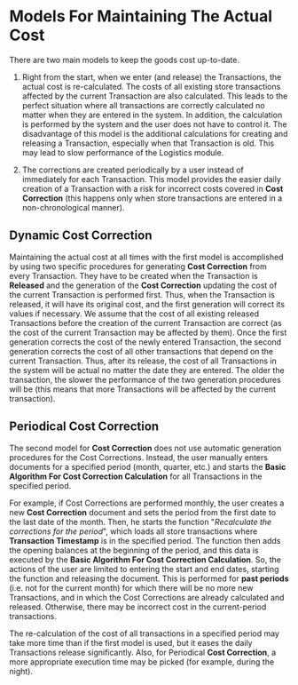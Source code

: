 # Models For Maintaining The Actual Cost

There are two main models to keep the goods cost up-to-date.

1.	Right from the start, when we enter (and release) the Transactions, the actual cost is re-calculated. The costs of all existing store transactions affected by the current Transaction are also calculated. This leads to the perfect situation where all transactions are correctly calculated no matter when they are entered in the system. In addition, the calculation is performed by the system and the user does not have to control it. The disadvantage of this model is the additional calculations for creating and releasing a Transaction, especially when that Transaction is old. This may lead to slow performance of the Logistics module.

2.	The corrections are created periodically by a user instead of immediately for each Transaction. This model provides the easier daily creation of a Transaction with a risk for incorrect costs covered in <b>Cost Correction</b> (this happens only when store transactions are entered in a non-chronological manner).

## Dynamic Cost Correction

Maintaining the actual cost at all times with the first model is accomplished by using two specific procedures for generating <b>Cost Correction</b> from every Transaction. They have to be created when the Transaction is <b>Released</b> and the generation of the <b>Cost Correction</b> updating the cost of the current Transaction is performed first.
Thus, when the Transaction is released, it will have its original cost, and the first generation will correct its values if necessary. We assume that the cost of all existing released Transactions before the creation of the current Transaction are correct (as the cost of the current Transaction may be affected by them). Once the first generation corrects the cost of the newly entered Transaction, the second generation corrects the cost of all other transactions that depend on the current Transaction. Thus, after its release, the cost of all Transactions in the system will be actual no matter the date they are entered. The older the transaction, the slower the performance of the two generation procedures will be (this means that more Transactions will be affected by the current transaction).

## Periodical Cost Correction

The second model for <b>Cost Correction</b> does not use automatic generation procedures for the Cost Corrections. Instead, the user manually enters documents for a specified period (month, quarter, etc.) and starts the <b>Basic Algorithm For Cost Correction Calculation</b> for all Transactions in the specified period.

For example, if Cost Corrections are performed monthly, the user creates a new <b>Cost Correction</b> document and sets the period from the first date to the last date of the month. Then, he starts the function "<i>Recalculate the corrections for the period</i>", which loads all store transactions where <b>Transaction Timestamp</b> is in the specified period. The function then adds the opening balances at the beginning of the period, and this data is executed by the <b>Basic Algorithm For Cost Correction Calculation</b>. So, the actions of the user are limited to entering the start and end dates, starting the function and releasing the document. This is performed for <b>past periods</b> (i.e. not for the current month) for which there will be no more new Transactions, and in which the Cost Corrections are already calculated and released. Otherwise, there may be incorrect cost in the current-period transactions.

The re-calculation of the cost of all transactions in a specified period may take more time than if the first model is used, but it eases the daily Transactions release significantly. Also, for Periodical <b>Cost Correction</b>, a more appropriate execution time may be picked (for example, during the night).

